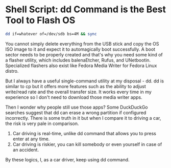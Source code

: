 # Shell Script: dd Command is the Best Tool to Flash OS

```bash
dd if=whatever of=/dev/sdb bs=4M && sync
```

You cannot simply delete everything from the USB stick and copy the OS ISO image to it and expect it to automagically boot successfully. A boot sector needs to be properly created and that's why you need some kind of a flasher utility, which includes balenaEtcher, Rufus, and UNetbootin. Specialized flashers also exist like Fedora Media Writer for Fedora Linux distro.

But I always have a useful single-command utility at my disposal - dd. dd is similar to cp but it offers more features such as the ability to adjust write/read rate and the overall transfer size. It works every time in my experience so I don't need to download those media writer apps.

Then I wonder why people still use those apps? Some DuckDuckGo searches suggest that dd can erase a wrong partition if configured incorrectly. There is some truth in it but when I compare it to driving a car, the risk is very pale in comparison.

1. Car driving is real-time, unlike dd command that allows you to press enter at any time.
2. Car driving is riskier, you can kill somebody or even yourself in case of an accident.

By these logics, I, as a car driver, keep using dd command.
